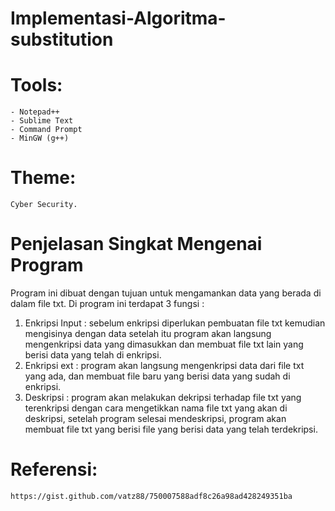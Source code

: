 # Implementasi-Algoritma-substitution

# Tools:
	- Notepad++
	- Sublime Text
	- Command Prompt
	- MinGW (g++)

# Theme:
    Cyber Security.

# Penjelasan Singkat Mengenai Program
Program ini dibuat dengan tujuan untuk mengamankan data yang berada di dalam file txt. Di program ini terdapat 3 fungsi :
1.	Enkripsi Input : sebelum enkripsi diperlukan pembuatan file txt kemudian mengisinya dengan data setelah itu program akan langsung mengenkripsi data yang dimasukkan dan membuat file txt lain yang berisi data yang telah di enkripsi.
2.	Enkripsi ext : program akan langsung mengenkripsi data dari file txt yang ada, dan membuat file baru yang berisi data yang sudah di enkripsi.
3.	Deskripsi : program akan melakukan dekripsi terhadap file txt yang terenkripsi dengan cara mengetikkan nama file txt yang akan di deskripsi, setelah program selesai mendeskripsi, program akan membuat file txt yang berisi file yang berisi data yang  telah terdekripsi.

# Referensi:
	https://gist.github.com/vatz88/750007588adf8c26a98ad428249351ba
